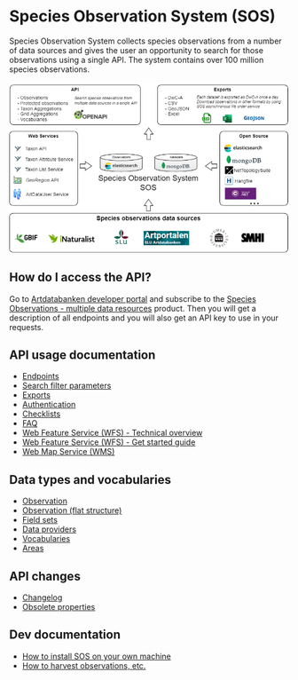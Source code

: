 ﻿# Species Observation System (SOS)
Species Observation System collects species observations from a number of data sources and gives the user an opportunity to search for those observations using a single API. The system contains over 100 million species observations.

![SOS overview](Docs/Images/sos-overview.png "Species Observation System overview")

## How do I access the API?
Go to [Artdatabanken developer portal](https://api-portal.artdatabanken.se/) and subscribe to the [Species Observations - multiple data resources](https://api-portal.artdatabanken.se/products/sos) product. Then you will get a description of all endpoints and you will also get an API key to use in your requests.

## API usage documentation
- [Endpoints](Docs/Endpoints.md)
- [Search filter parameters](Docs/SearchFilter.md)
- [Exports](Docs/Exports.md)
- [Authentication](Docs/Authentication.md)
- [Checklists](Docs/Checklists.md)
- [FAQ](Docs/FAQ.md)
- [Web Feature Service (WFS) - Technical overview](Docs/WfsService.md)
- [Web Feature Service (WFS) - Get started guide](Docs/WfsServiceGetStarted.md)
- [Web Map Service (WMS)](Docs/WmsService.md)

## Data types and vocabularies
- [Observation](Docs/Observation.md)
- [Observation (flat structure)](Docs/FlatObservation.md)
- [Field sets](Docs/FieldSets.md)
- [Data providers](Docs/DataProviders.md)
- [Vocabularies](Docs/Vocabularies.md)
- [Areas](Docs/Areas.md)

## API changes
- [Changelog](CHANGELOG.md)
- [Obsolete properties](Docs/ObsoleteProperties.md)

## Dev documentation
- [How to install SOS on your own machine](Docs/Install.md)
- [How to harvest observations, etc.](Docs/Harvest.md)
